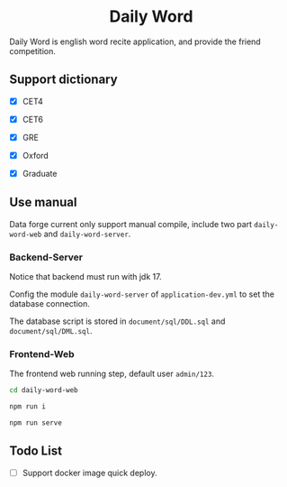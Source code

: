 <h1 align="center">Daily Word</h1>
Daily Word is english word recite application, and provide the friend competition.


## Support dictionary
- [X] CET4
- [X] CET6
- [X] GRE
- [X] Oxford
- [X] Graduate


## Use manual
Data forge current only support manual compile, include two part `daily-word-web` and `daily-word-server`.

### Backend-Server
Notice that backend must run with jdk 17.

Config the module `daily-word-server` of `application-dev.yml` to set the database connection.

The database script is stored in `document/sql/DDL.sql` and `document/sql/DML.sql`.


### Frontend-Web
The frontend web running step, default user `admin/123`.
```bash
cd daily-word-web

npm run i

npm run serve
```


## Todo List
- [ ] Support docker image quick deploy.
